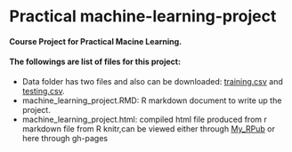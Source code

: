 # Practical machine-learning-project
#### Course Project for Practical Macine Learning.

#### The followings are list of files for this project:
- Data folder has two files and also can be downloaded: [training.csv](https://d396qusza40orc.cloudfront.net/predmachlearn/pml-training.csv) 
and [testing.csv](https://d396qusza40orc.cloudfront.net/predmachlearn/pml-testing.csv). 
- machine_learning_project.RMD: R markdown document to write up the project.
- machine_learning_project.html: compiled html file produced from r markdown file from R knitr,can be viewed 
either through [My_RPub](http://rpubs.com/peace2009/machinglearningproject) or here through gh-pages
